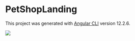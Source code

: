 # PetShopLanding

This project was generated with [Angular CLI](https://github.com/angular/angular-cli) version 12.2.6.

<img src="https://repository-images.githubusercontent.com/440561825/c33f1585-b6d4-4303-862c-1784cd4183d4"/>

